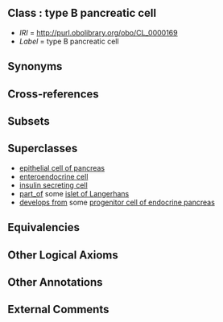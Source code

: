 
## Class : type B pancreatic cell

 * *IRI* = http://purl.obolibrary.org/obo/CL_0000169
 * *Label* = type B pancreatic cell

## Synonyms


## Cross-references


## Subsets


## Superclasses

 * [epithelial cell of pancreas](../../CL/83/CL_0000083.md)
 * [enteroendocrine cell](../../CL/64/CL_0000164.md)
 * [insulin secreting cell](../../CL/68/CL_0000168.md)
 * [part_of](../../BFO/50/BFO_0000050.md) some [islet of Langerhans](../../UBERON/06/UBERON_0000006.md)
 * [develops from](../../RO/02/RO_0002202.md) some [progenitor cell of endocrine pancreas](../../CL/51/CL_0002351.md)

## Equivalencies


## Other Logical Axioms


## Other Annotations


## External Comments

